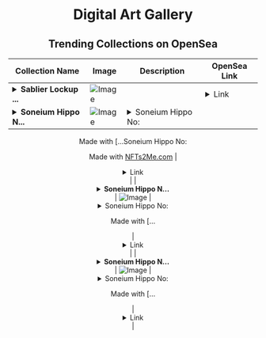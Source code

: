 <div align="center">

# Digital Art Gallery

## Trending Collections on OpenSea

| Collection Name                       | Image                                                                                     | Description                       | OpenSea Link                                                                                          |
|---------------------------------------|-------------------------------------------------------------------------------------------|-----------------------------------|--------------------------------------------------------------------------------------------------------|
| **<details><summary>Sablier Lockup ...</summary>Sablier Lockup NFT</details>** | ![Image](https://raw.seadn.io/files/78be61535f63a582682ee59550266840.svg?w=200&auto=format) |  | <details><summary>Link</summary>[Sablier Lockup NFT](https://opensea.io/collection/sablier-lockup-nft-6)</details> |
| **<details><summary>Soneium Hippo N...</summary>Soneium Hippo No:3</details>** | ![Image](https://i.seadn.io/s/raw/files/f08af276a796a5c04c33d07b6961ae0e.jpg?w=500&auto=format?w=200&auto=format) | <details><summary>Soneium Hippo No:

Made with [...</summary>Soneium Hippo No:

Made with [NFTs2Me.com](https://nfts2me.com/)</details> | <details><summary>Link</summary>[Soneium Hippo No:3](https://opensea.io/collection/soneium-hippo-no-3)</details> |
| **<details><summary>Soneium Hippo N...</summary>Soneium Hippo No:2</details>** | ![Image](https://i.seadn.io/s/raw/files/4d7b2960cdbb62f8d4a4ec6b45d0dba8.jpg?w=500&auto=format?w=200&auto=format) | <details><summary>Soneium Hippo No:

Made with [...</summary>Soneium Hippo No:

Made with [NFTs2Me.com](https://nfts2me.com/)</details> | <details><summary>Link</summary>[Soneium Hippo No:2](https://opensea.io/collection/soneium-hippo-no-2)</details> |
| **<details><summary>Soneium Hippo N...</summary>Soneium Hippo No:1</details>** | ![Image](https://i.seadn.io/s/raw/files/4b03080fb5f9e7bd917a32863876582c.jpg?w=500&auto=format?w=200&auto=format) | <details><summary>Soneium Hippo No:

Made with [...</summary>Soneium Hippo No:

Made with [NFTs2Me.com](https://nfts2me.com/)</details> | <details><summary>Link</summary>[Soneium Hippo No:1](https://opensea.io/collection/soneium-hippo-no-1)</details> |

</div>